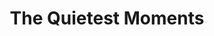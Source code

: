 ---
layout: product
product_id: 2062558101566
id: 2062558101566
title: The Quietest Moments
body_html: >-
  <p>Taken on Grouse Mountain in 2016.</p>

  <p>While on a snowshoe hike up through the Dam Mountain trail, we stopped at a ridge that overlooked this incredible valley and mountain in the distance.</p>

  <p> </p>
vendor: Connell McCarthy
product_type: Posters, Prints, & Visual Artwork
created_at: 2019-03-17T13:30:37-04:00
handle: the-quietest-moments
updated_at: 2022-06-27T13:52:07-04:00
published_at: 2018-08-22T19:38:24-04:00
template_suffix: ""
status: active
published_scope: global
tags: Batch 03, mountain, mountains, Print, snow, winter
admin_graphql_api_id: gid://shopify/Product/2062558101566
variants:
  - id: 39577243320382
    product_id: 2062558101566
    title: 8x10” / Full Colour
    price: "35.00"
    sku: CM-PP-B3-08-XXS-FC
    position: 1
    inventory_policy: continue
    compare_at_price: null
    fulfillment_service: manual
    inventory_management: shopify
    option1: 8x10”
    option2: Full Colour
    option3: null
    created_at: 2021-09-01T15:28:47-04:00
    updated_at: 2022-02-07T16:18:40-05:00
    taxable: true
    barcode: ""
    grams: 208
    image_id: 6301832347710
    weight: 0.208
    weight_unit: kg
    inventory_item_id: 41671683997758
    inventory_quantity: 100
    old_inventory_quantity: 100
    requires_shipping: true
    admin_graphql_api_id: gid://shopify/ProductVariant/39577243320382
  - id: 39577243353150
    product_id: 2062558101566
    title: 8x10” / Black & White
    price: "35.00"
    sku: CM-PP-B3-08-XXS-BW
    position: 2
    inventory_policy: continue
    compare_at_price: null
    fulfillment_service: manual
    inventory_management: shopify
    option1: 8x10”
    option2: Black & White
    option3: null
    created_at: 2021-09-01T15:28:47-04:00
    updated_at: 2022-02-07T16:18:40-05:00
    taxable: true
    barcode: ""
    grams: 208
    image_id: 6301832282174
    weight: 0.208
    weight_unit: kg
    inventory_item_id: 41671684030526
    inventory_quantity: 100
    old_inventory_quantity: 100
    requires_shipping: true
    admin_graphql_api_id: gid://shopify/ProductVariant/39577243353150
  - id: 39577243385918
    product_id: 2062558101566
    title: 8.5x11” / Full Colour
    price: "35.00"
    sku: CM-PP-B3-08-XS-FC
    position: 3
    inventory_policy: continue
    compare_at_price: null
    fulfillment_service: manual
    inventory_management: shopify
    option1: 8.5x11”
    option2: Full Colour
    option3: null
    created_at: 2021-09-01T15:28:47-04:00
    updated_at: 2022-02-07T16:18:40-05:00
    taxable: true
    barcode: ""
    grams: 208
    image_id: 6301832347710
    weight: 0.208
    weight_unit: kg
    inventory_item_id: 41671684063294
    inventory_quantity: 100
    old_inventory_quantity: 100
    requires_shipping: true
    admin_graphql_api_id: gid://shopify/ProductVariant/39577243385918
  - id: 39577243418686
    product_id: 2062558101566
    title: 8.5x11” / Black & White
    price: "35.00"
    sku: CM-PP-B3-08-XS-BW
    position: 4
    inventory_policy: continue
    compare_at_price: null
    fulfillment_service: manual
    inventory_management: shopify
    option1: 8.5x11”
    option2: Black & White
    option3: null
    created_at: 2021-09-01T15:28:47-04:00
    updated_at: 2022-02-07T16:18:45-05:00
    taxable: true
    barcode: ""
    grams: 208
    image_id: 6301832282174
    weight: 0.208
    weight_unit: kg
    inventory_item_id: 41671684096062
    inventory_quantity: 100
    old_inventory_quantity: 100
    requires_shipping: true
    admin_graphql_api_id: gid://shopify/ProductVariant/39577243418686
  - id: 39577243451454
    product_id: 2062558101566
    title: 13x19” / Full Colour
    price: "40.00"
    sku: CM-PP-B3-08-S-FC
    position: 5
    inventory_policy: continue
    compare_at_price: null
    fulfillment_service: manual
    inventory_management: shopify
    option1: 13x19”
    option2: Full Colour
    option3: null
    created_at: 2021-09-01T15:28:47-04:00
    updated_at: 2022-02-07T16:18:45-05:00
    taxable: true
    barcode: ""
    grams: 208
    image_id: 6301832347710
    weight: 0.208
    weight_unit: kg
    inventory_item_id: 41671684128830
    inventory_quantity: 100
    old_inventory_quantity: 100
    requires_shipping: true
    admin_graphql_api_id: gid://shopify/ProductVariant/39577243451454
  - id: 39577243516990
    product_id: 2062558101566
    title: 13x19” / Black & White
    price: "40.00"
    sku: CM-PP-B3-08-S-BW
    position: 6
    inventory_policy: continue
    compare_at_price: null
    fulfillment_service: manual
    inventory_management: shopify
    option1: 13x19”
    option2: Black & White
    option3: null
    created_at: 2021-09-01T15:28:47-04:00
    updated_at: 2022-02-07T16:18:45-05:00
    taxable: true
    barcode: ""
    grams: 208
    image_id: 6301832282174
    weight: 0.208
    weight_unit: kg
    inventory_item_id: 41671684161598
    inventory_quantity: 100
    old_inventory_quantity: 100
    requires_shipping: true
    admin_graphql_api_id: gid://shopify/ProductVariant/39577243516990
  - id: 39577243582526
    product_id: 2062558101566
    title: 16x20” / Full Colour
    price: "50.00"
    sku: CM-PP-B3-08-M-FC
    position: 7
    inventory_policy: continue
    compare_at_price: null
    fulfillment_service: manual
    inventory_management: shopify
    option1: 16x20”
    option2: Full Colour
    option3: null
    created_at: 2021-09-01T15:28:47-04:00
    updated_at: 2022-02-07T16:18:45-05:00
    taxable: true
    barcode: ""
    grams: 208
    image_id: 6301832347710
    weight: 0.208
    weight_unit: kg
    inventory_item_id: 41671684194366
    inventory_quantity: 100
    old_inventory_quantity: 100
    requires_shipping: true
    admin_graphql_api_id: gid://shopify/ProductVariant/39577243582526
  - id: 39577243648062
    product_id: 2062558101566
    title: 16x20” / Black & White
    price: "50.00"
    sku: CM-PP-B3-08-M-BW
    position: 8
    inventory_policy: continue
    compare_at_price: null
    fulfillment_service: manual
    inventory_management: shopify
    option1: 16x20”
    option2: Black & White
    option3: null
    created_at: 2021-09-01T15:28:47-04:00
    updated_at: 2022-02-07T16:18:46-05:00
    taxable: true
    barcode: ""
    grams: 208
    image_id: 6301832282174
    weight: 0.208
    weight_unit: kg
    inventory_item_id: 41671684227134
    inventory_quantity: 100
    old_inventory_quantity: 100
    requires_shipping: true
    admin_graphql_api_id: gid://shopify/ProductVariant/39577243648062
  - id: 39577243713598
    product_id: 2062558101566
    title: 20x24” / Full Colour
    price: "60.00"
    sku: CM-PP-B3-08-L-FC
    position: 9
    inventory_policy: continue
    compare_at_price: null
    fulfillment_service: manual
    inventory_management: shopify
    option1: 20x24”
    option2: Full Colour
    option3: null
    created_at: 2021-09-01T15:28:47-04:00
    updated_at: 2022-02-07T16:18:46-05:00
    taxable: true
    barcode: ""
    grams: 208
    image_id: 6301832347710
    weight: 0.208
    weight_unit: kg
    inventory_item_id: 41671684259902
    inventory_quantity: 100
    old_inventory_quantity: 100
    requires_shipping: true
    admin_graphql_api_id: gid://shopify/ProductVariant/39577243713598
  - id: 39577243779134
    product_id: 2062558101566
    title: 20x24” / Black & White
    price: "60.00"
    sku: CM-PP-B3-08-L-BW
    position: 10
    inventory_policy: continue
    compare_at_price: null
    fulfillment_service: manual
    inventory_management: shopify
    option1: 20x24”
    option2: Black & White
    option3: null
    created_at: 2021-09-01T15:28:47-04:00
    updated_at: 2022-02-07T16:18:46-05:00
    taxable: true
    barcode: ""
    grams: 208
    image_id: 6301832282174
    weight: 0.208
    weight_unit: kg
    inventory_item_id: 41671684292670
    inventory_quantity: 100
    old_inventory_quantity: 100
    requires_shipping: true
    admin_graphql_api_id: gid://shopify/ProductVariant/39577243779134
  - id: 39577243844670
    product_id: 2062558101566
    title: 20x30” / Full Colour
    price: "70.00"
    sku: CM-PP-B3-08-XL-FC
    position: 11
    inventory_policy: continue
    compare_at_price: null
    fulfillment_service: manual
    inventory_management: shopify
    option1: 20x30”
    option2: Full Colour
    option3: null
    created_at: 2021-09-01T15:28:47-04:00
    updated_at: 2022-02-07T16:18:50-05:00
    taxable: true
    barcode: ""
    grams: 208
    image_id: 6301832347710
    weight: 0.208
    weight_unit: kg
    inventory_item_id: 41671684325438
    inventory_quantity: 100
    old_inventory_quantity: 100
    requires_shipping: true
    admin_graphql_api_id: gid://shopify/ProductVariant/39577243844670
  - id: 39577243877438
    product_id: 2062558101566
    title: 20x30” / Black & White
    price: "70.00"
    sku: CM-PP-B3-08-XL-BW
    position: 12
    inventory_policy: continue
    compare_at_price: null
    fulfillment_service: manual
    inventory_management: shopify
    option1: 20x30”
    option2: Black & White
    option3: null
    created_at: 2021-09-01T15:28:47-04:00
    updated_at: 2022-02-07T16:18:50-05:00
    taxable: true
    barcode: ""
    grams: 208
    image_id: 6301832282174
    weight: 0.208
    weight_unit: kg
    inventory_item_id: 41671684358206
    inventory_quantity: 100
    old_inventory_quantity: 100
    requires_shipping: true
    admin_graphql_api_id: gid://shopify/ProductVariant/39577243877438
  - id: 39577243942974
    product_id: 2062558101566
    title: 24x36” / Full Colour
    price: "90.00"
    sku: CM-PP-B3-08-XXL-FC
    position: 13
    inventory_policy: continue
    compare_at_price: null
    fulfillment_service: manual
    inventory_management: shopify
    option1: 24x36”
    option2: Full Colour
    option3: null
    created_at: 2021-09-01T15:28:47-04:00
    updated_at: 2022-02-07T16:18:56-05:00
    taxable: true
    barcode: ""
    grams: 208
    image_id: 6301832347710
    weight: 0.208
    weight_unit: kg
    inventory_item_id: 41671684390974
    inventory_quantity: 100
    old_inventory_quantity: 100
    requires_shipping: true
    admin_graphql_api_id: gid://shopify/ProductVariant/39577243942974
  - id: 39577244008510
    product_id: 2062558101566
    title: 24x36” / Black & White
    price: "90.00"
    sku: CM-PP-B3-08-XXL-BW
    position: 14
    inventory_policy: continue
    compare_at_price: null
    fulfillment_service: manual
    inventory_management: shopify
    option1: 24x36”
    option2: Black & White
    option3: null
    created_at: 2021-09-01T15:28:47-04:00
    updated_at: 2022-02-07T16:18:59-05:00
    taxable: true
    barcode: ""
    grams: 208
    image_id: 6301832282174
    weight: 0.208
    weight_unit: kg
    inventory_item_id: 41671684423742
    inventory_quantity: 100
    old_inventory_quantity: 100
    requires_shipping: true
    admin_graphql_api_id: gid://shopify/ProductVariant/39577244008510
  - id: 39577244074046
    product_id: 2062558101566
    title: 30x40” / Full Colour
    price: "100.00"
    sku: CM-PP-B3-08-XXXL-FC
    position: 15
    inventory_policy: continue
    compare_at_price: null
    fulfillment_service: manual
    inventory_management: shopify
    option1: 30x40”
    option2: Full Colour
    option3: null
    created_at: 2021-09-01T15:28:47-04:00
    updated_at: 2022-02-07T16:18:56-05:00
    taxable: true
    barcode: ""
    grams: 208
    image_id: 6301832347710
    weight: 0.208
    weight_unit: kg
    inventory_item_id: 41671684456510
    inventory_quantity: 100
    old_inventory_quantity: 100
    requires_shipping: true
    admin_graphql_api_id: gid://shopify/ProductVariant/39577244074046
  - id: 39577244139582
    product_id: 2062558101566
    title: 30x40” / Black & White
    price: "100.00"
    sku: CM-PP-B3-08-XXXL-BW
    position: 16
    inventory_policy: continue
    compare_at_price: null
    fulfillment_service: manual
    inventory_management: shopify
    option1: 30x40”
    option2: Black & White
    option3: null
    created_at: 2021-09-01T15:28:47-04:00
    updated_at: 2022-02-07T16:18:59-05:00
    taxable: true
    barcode: ""
    grams: 208
    image_id: 6301832282174
    weight: 0.208
    weight_unit: kg
    inventory_item_id: 41671684489278
    inventory_quantity: 100
    old_inventory_quantity: 100
    requires_shipping: true
    admin_graphql_api_id: gid://shopify/ProductVariant/39577244139582
options:
  - id: 2805847294014
    product_id: 2062558101566
    name: Size
    position: 1
    values:
      - 8x10”
      - 8.5x11”
      - 13x19”
      - 16x20”
      - 20x24”
      - 20x30”
      - 24x36”
      - 30x40”
  - id: 8590066286654
    product_id: 2062558101566
    name: Color
    position: 2
    values:
      - Full Colour
      - Black & White
images:
  - id: 6301832347710
    product_id: 2062558101566
    position: 1
    created_at: 2019-03-17T13:30:50-04:00
    updated_at: 2019-10-20T18:44:17-04:00
    alt: null
    width: 1000
    height: 1500
    src: https://cdn.shopify.com/s/files/1/1624/2355/products/The-Quietest-Moments---Product-2019.jpg?v=1571611457
    variant_ids:
      - 39577243320382
      - 39577243385918
      - 39577243451454
      - 39577243582526
      - 39577243713598
      - 39577243844670
      - 39577243942974
      - 39577244074046
    admin_graphql_api_id: gid://shopify/ProductImage/6301832347710
  - id: 6301832282174
    product_id: 2062558101566
    position: 2
    created_at: 2019-03-17T13:30:48-04:00
    updated_at: 2019-10-20T18:44:17-04:00
    alt: null
    width: 1000
    height: 1500
    src: https://cdn.shopify.com/s/files/1/1624/2355/products/The-Quietest-Moments---Product-2019-B_W.jpg?v=1571611457
    variant_ids:
      - 39577243353150
      - 39577243418686
      - 39577243516990
      - 39577243648062
      - 39577243779134
      - 39577243877438
      - 39577244008510
      - 39577244139582
    admin_graphql_api_id: gid://shopify/ProductImage/6301832282174
  - id: 28230405521470
    product_id: 2062558101566
    position: 3
    created_at: 2021-05-04T21:16:44-04:00
    updated_at: 2021-05-04T21:16:44-04:00
    alt: null
    width: 2000
    height: 1800
    src: https://cdn.shopify.com/s/files/1/1624/2355/products/PAR_02_0001_3ec30f4e-f824-4b09-9f97-fbbfe6231c5f.png?v=1620177404
    variant_ids: []
    admin_graphql_api_id: gid://shopify/ProductImage/28230405521470
image:
  id: 6301832347710
  product_id: 2062558101566
  position: 1
  created_at: 2019-03-17T13:30:50-04:00
  updated_at: 2019-10-20T18:44:17-04:00
  alt: null
  width: 1000
  height: 1500
  src: https://cdn.shopify.com/s/files/1/1624/2355/products/The-Quietest-Moments---Product-2019.jpg?v=1571611457
  variant_ids:
    - 39577243320382
    - 39577243385918
    - 39577243451454
    - 39577243582526
    - 39577243713598
    - 39577243844670
    - 39577243942974
    - 39577244074046
  admin_graphql_api_id: gid://shopify/ProductImage/6301832347710

---